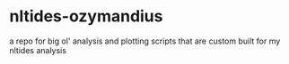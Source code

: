 # nltides-ozymandius
a repo for big ol' analysis and plotting scripts that are custom built for my nltides analysis

